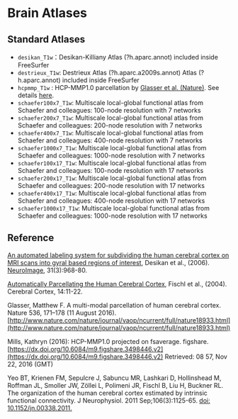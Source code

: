 # Brain Atlases

## Standard Atlases
- `desikan_T1w`：Desikan-Killiany Atlas (?h.aparc.annot) included inside FreeSurfer
- `destrieux_T1w`: Destrieux Atlas (?h.aparc.a2009s.annot) Atlas (?h.aparc.annot) included inside FreeSurfer
- `hcpmmp_T1w` : HCP-MMP1.0 parcellation by [Glasser et al. (Nature)](http://www.nature.com/nature/journal/v536/n7615/full/nature18933.html). See details [here](https://cjneurolab.org/2016/11/22/hcp-mmp1-0-volumetric-nifti-masks-in-native-structural-space/).
-   `schaefer100x7_T1w`: Multiscale local-global functional atlas from Schaefer and colleagues: 100-node resolution with 7 networks
-   `schaefer200x7_T1w`: Multiscale local-global functional atlas from Schaefer and colleagues: 200-node resolution with 7 networks
-   `schaefer400x7_T1w`: Multiscale local-global functional atlas from Schaefer and colleagues: 400-node resolution with 7 networks
-   `schaefer1000x7_T1w`: Multiscale local-global functional atlas from Schaefer and colleagues: 1000-node resolution with 7 networks
-   `schaefer100x17_T1w`: Multiscale local-global functional atlas from Schaefer and colleagues: 100-node resolution with 17 networks
-   `schaefer200x17_T1w`: Multiscale local-global functional atlas from Schaefer and colleagues: 200-node resolution with 17 networks
-   `schaefer400x17_T1w`: Multiscale local-global functional atlas from Schaefer and colleagues: 400-node resolution with 17 networks
-   `schaefer1000x17_T1w`: Multiscale local-global functional atlas from Schaefer and colleagues: 1000-node resolution with 17 networks

## Reference
[An automated labeling system for subdividing the human cerebral cortex on MRI scans into gyral based regions of interest](https://surfer.nmr.mgh.harvard.edu/ftp/articles/desikan06-parcellation.pdf), Desikan et al., (2006).  [NeuroImage](https://surfer.nmr.mgh.harvard.edu/fswiki/NeuroImage), 31(3):968-80.

[Automatically Parcellating the Human Cerebral Cortex](https://surfer.nmr.mgh.harvard.edu/ftp/articles/fischl04-parcellation.pdf), Fischl et al., (2004). Cerebral Cortex, 14:11-22.

Glasser, Matthew F. A multi-modal parcellation of human cerebral cortex. Nature 536, 171–178 (11 August 2016). [http://www.nature.com/nature/journal/vaop/ncurrent/full/nature18933.html](http://www.nature.com/nature/journal/vaop/ncurrent/full/nature18933.html)

Mills, Kathryn (2016): HCP-MMP1.0 projected on fsaverage. figshare. [https://dx.doi.org/10.6084/m9.figshare.3498446.v2](https://dx.doi.org/10.6084/m9.figshare.3498446.v2) Retrieved: 08 57, Nov 22, 2016 (GMT)

Yeo BT, Krienen FM, Sepulcre J, Sabuncu MR, Lashkari D, Hollinshead M, Roffman JL, Smoller JW, Zöllei L, Polimeni JR, Fischl B, Liu H, Buckner RL. The organization of the human cerebral cortex estimated by intrinsic functional connectivity. J Neurophysiol. 2011 Sep;106(3):1125-65. [doi: 10.1152/jn.00338.2011.](https://journals.physiology.org/doi/full/10.1152/jn.00338.2011#)

